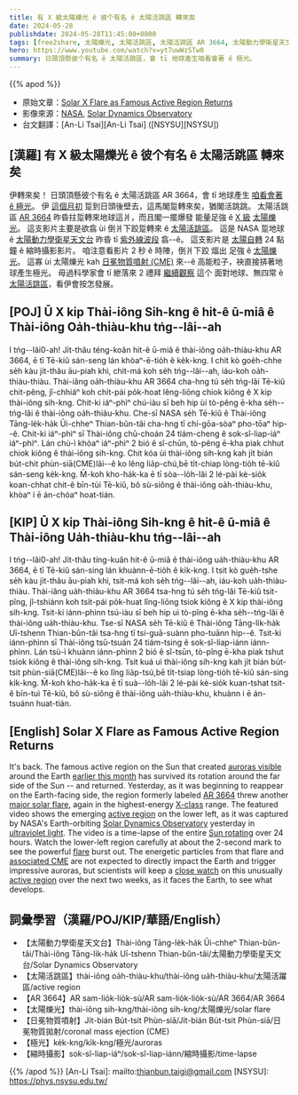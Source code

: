 ```yaml
---
title: 有 X 級太陽爍光 ê 彼个有名 ê 太陽活跳區 轉來矣
date: 2024-05-28
publishdate: 2024-05-28T11:45:00+0800
tags: [free2share, 太陽爍光, 太陽活跳區, 太陽活跳區 AR 3664, 太陽動力學衛星天文台, 極光, 縮時攝影, 日冕物質噴射, CME]
hero: https://www.youtube.com/watch?v=yt7uwWzSTw0
summary: 日頭頂懸彼个有名 ê 太陽活跳區，會 tī 地球產生咱看會著 ê 極光。
---
```


{{% apod %}}

- 原始文章：[Solar X Flare as Famous Active Region Returns](https://apod.nasa.gov/apod/ap240528.html)
- 影像來源：[NASA](https://www.nasa.gov/), [Solar Dynamics Observatory](https://sdo.gsfc.nasa.gov/mission/)
- 台文翻譯：[An-Li Tsai][An-Li Tsai] ([NSYSU][NSYSU])

## [漢羅] 有 X 級太陽爍光 ê 彼个有名 ê 太陽活跳區 轉來矣
伊轉來矣！
日頭頂懸彼个有名 ê 太陽活跳區 AR 3664，會 tī 地球產生 [咱看會著 ê 極光][auroras visible]。
伊 [這個月初][earlier this month] 踅到日頭後壁去，這馬閣踅轉來矣，猶閣活跳跳。
太陽活跳區 [AR 3664][AR 3664] 昨昏拄踅轉來地球這爿，而且閣一擺爆發 能量足強 ê [X 級][X-class] [太陽爍光][major solar flare]。
這支影片主要是欲翕 ùi 倒爿下跤踅轉來 ê [太陽活跳區][active region]。
這是 NASA 踅地球 ê [太陽動力學衛星天文台][Solar Dynamics Observatory] 昨昏 tī [紫外線波段][ultraviolet light] 翕--ê。
這支影片是 [太陽自轉][Sun rotating] 24 點鐘 ê 縮時攝影影片。
咱注意看影片 2 秒 ê 時陣，倒爿下跤 煏出 足強 ê [太陽爍光][flare]。
這寡 ùi 太陽爍光 kah [日冕物質噴射 (CME)][associated CME] 來--ê 高能粒子，袂直接挵著地球產生極光。
毋過科學家會 tī 紲落來 2 禮拜 [繼續觀察][close watch] 這个 面對地球、無四常 ê [太陽活跳區][active region]，看伊會按怎發展。

## [POJ] Ū X kip Thài-iông Sih-kng ê hit-ê ū-miâ ê Thài-iông Oa̍h-thiàu-khu tńg--lâi--ah
I tńg--lâi0-ah!
Ji̍t-thâu téng-koân hit-ê ū-miâ ê thài-iông oa̍h-thiàu-khu AR 3664, ē tī Tē-kiû sán-seng lán khòaⁿ-ē-tio̍h ê ke̍k-kng.
I chit kò goe̍h-chhe se̍h kàu ji̍t-thâu āu-piah khì, chit-má koh se̍h tńg--lâi--ah, iáu-koh oa̍h-thiàu-thiàu.
Thài-iâng oa̍h-thiàu-khu AR 3664 cha-hng tú se̍h tńg-lâi Tē-kiû chit-pêng, jî-chhiáⁿ koh chi̍t-pái po̍k-hoat lêng-liōng chiok kiông ê X kip thài-iông sih-kng.
Chit-ki iáⁿ-phìⁿ chú-iàu sī beh hip ùi tò-pêng ē-kha se̍h--tńg-lâi ê thài-iông oa̍h-thiàu-khu.
Che-sī NASA se̍h Tē-kiû ê Thài-iông Tāng-le̍k-ha̍k Ūi-chheⁿ Thian-bûn-tâi cha-hng tī chí-gōa-sòaⁿ pho-tōaⁿ hip--ê.
Chit-ki iáⁿ-phìⁿ sī Thài-iông chū-choán 24 tiám-cheng ê sok-sî-liap-iáⁿ iáⁿ-phìⁿ.
Lán chù-ì khòaⁿ iáⁿ-phìⁿ 2 bió ê sî-chūn, tò-pêng ē-kha piak chhut chiok kiông ê thài-iông sih-kng.
Chit kóa ùi thài-iông sih-kng kah ji̍t bián bu̍t-chit phùn-siā(CME)lâi--ê ko lêng lia̍p-chú,bē ti̍t-chiap lòng-tio̍h tē-kiû sán-seng ke̍k-kng.
M̄-koh kho-ha̍k-ka ē tī sòa--lo̍h-lâi 2 lé-pài kè-sio̍k koan-chhat chit-ê bīn-tùi Tē-kiû, bô sù-siông ê thài-iông oa̍h-thiàu-khu, khòaⁿ i ē án-chóaⁿ hoat-tián.

## [KIP] Ū X kip Thài-iông Sih-kng ê hit-ê ū-miâ ê Thài-iông Ua̍h-thiàu-khu tńg--lâi--ah
I tńg--lâi0-ah!
Ji̍t-thâu tíng-kuân hit-ê ū-miâ ê thài-iông ua̍h-thiàu-khu AR 3664, ē tī Tē-kiû sán-sing lán khuànn-ē-tio̍h ê ki̍k-kng.
I tsit kò gue̍h-tshe se̍h kàu ji̍t-thâu āu-piah khì, tsit-má koh se̍h tńg--lâi--ah, iáu-koh ua̍h-thiàu-thiàu.
Thài-iâng ua̍h-thiàu-khu AR 3664 tsa-hng tú se̍h tńg-lâi Tē-kiû tsit-pîng, jî-tshiánn koh tsi̍t-pái po̍k-huat lîng-liōng tsiok kiông ê X kip thài-iông sih-kng.
Tsit-ki iánn-phìnn tsú-iàu sī beh hip uì tò-pîng ē-kha se̍h--tńg-lâi ê thài-iông ua̍h-thiàu-khu.
Tse-sī NASA se̍h Tē-kiû ê Thài-iông Tāng-li̍k-ha̍k Uī-tshenn Thian-bûn-tâi tsa-hng tī tsí-guā-suànn pho-tuānn hip--ê.
Tsit-ki iánn-phìnn sī Thài-iông tsū-tsuán 24 tiám-tsing ê sok-sî-liap-iánn iánn-phìnn.
Lán tsù-ì khuànn iánn-phìnn 2 bió ê sî-tsūn, tò-pîng ē-kha piak tshut tsiok kiông ê thài-iông sih-kng.
Tsit kuá uì thài-iông sih-kng kah ji̍t bián bu̍t-tsit phùn-siā(CME)lâi--ê ko lîng lia̍p-tsú,bē ti̍t-tsiap lòng-tio̍h tē-kiû sán-sing ki̍k-kng.
M̄-koh kho-ha̍k-ka ē tī suà--lo̍h-lâi 2 lé-pài kè-sio̍k kuan-tshat tsit-ê bīn-tuì Tē-kiû, bô sù-siông ê thài-iông ua̍h-thiàu-khu, khuànn i ē án-tsuánn huat-tián.

## [English] Solar X Flare as Famous Active Region Returns
It's back.
The famous active region on the Sun that created [auroras visible][auroras visible] around the Earth [earlier this month][earlier this month] has survived its rotation around the far side of the Sun -- and returned.
Yesterday, as it was beginning to reappear on the Earth-facing side, the region formerly labeled [AR 3664][AR 3664] threw another [major solar flare][major solar flare], again in the highest-energy [X-class][X-class] range.
The featured video shows the emerging [active region][active region] on the lower left, as it was captured by NASA's Earth-orbiting [Solar Dynamics Observatory][Solar Dynamics Observatory] yesterday in [ultraviolet light][ultraviolet light].
The video is a time-lapse of the entire [Sun rotating][Sun rotating] over 24 hours.
Watch the lower-left region carefully at about the 2-second mark to see the powerful [flare][flare] burst out.
The energetic particles from that flare and [associated CME][associated CME] are not expected to directly impact the Earth and trigger impressive auroras, but scientists will keep a [close watch][close watch] on this unusually [active region][active region] over the next two weeks, as it faces the Earth, to see what develops.

## 詞彙學習（漢羅/POJ/KIP/華語/English）
- 【太陽動力學衛星天文台】Thài-iông Tāng-le̍k-ha̍k Ūi-chheⁿ Thian-bûn-tâi/Thài-iông Tāng-li̍k-ha̍k Uī-tshenn Thian-bûn-tâi/太陽動力學衛星天文台/Solar Dynamics Observatory
- 【太陽活跳區】thài-iông oa̍h-thiàu-khu/thài-iông ua̍h-thiàu-khu/太陽活躍區/active region
- 【AR 3664】AR sam-lio̍k-lio̍k-sù/AR sam-lio̍k-lio̍k-sù/AR 3664/AR 3664
- 【太陽爍光】thài-iông sih-kng/thài-iông sih-kng/太陽爍光/solar flare
- 【日冕物質噴射】Ji̍t-bián Bu̍t-tsit Phùn-siā/Ji̍t-bián Bu̍t-tsit Phùn-siā/日冕物質拋射/coronal mass ejection (CME)
- 【極光】ke̍k-kng/ki̍k-kng/極光/auroras
- 【縮時攝影】sok-sî-liap-iáⁿ/sok-sî-liap-iánn/縮時攝影/time-lapse

{{% /apod %}}
[An-Li Tsai]: mailto:thianbun.taigi@gmail.com
[NSYSU]: https://phys.nsysu.edu.tw/

[copyright]: https://apod.nasa.gov/apod/fap/lib/about_apod.html#srapply
[License3]: https://creativecommons.org/licenses/by/3.0/
[License2]:https://creativecommons.org/licenses/by-nc-nd/2.0/

[auroras visible]:https://www.facebook.com/media/set/?set=a.431368006258449&type=3
[earlier this month]:https://en.wikipedia.org/wiki/May_2024_solar_storms
[AR 3664]:https://apod.nasa.gov/apod/ap240511.html
[major solar flare]:https://www.swpc.noaa.gov/news/x28-flare-old-region-3664
[X-class]:https://svs.gsfc.nasa.gov/10109/
[active region]:https://science.nasa.gov/get-involved/citizen-science/be-a-solar-active-region-spotter/
[Solar Dynamics Observatory]:https://sdo.gsfc.nasa.gov/mission/
[ultraviolet light]:https://science.nasa.gov/ems/10_ultravioletwaves/
[Sun rotating]:https://apod.nasa.gov/apod/ap200819.html
[flare]:https://science.nasa.gov/science-research/heliophysics/space-weather/solar-flares/what-is-a-solar-flare/
[associated CME]:https://spaceweather.com/images2024/27may24/farsidecme.gif
[close watch]:https://www.mediastorehouse.com/p/617/tabby-kitten-looking-pot-plant-9446207.jpg.webp
[active region]:https://spaceweather.com/archive.php?view=1&day=28&month=05&year=2024
